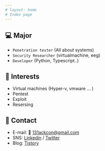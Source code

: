 ```yaml
---
# layout: home
# Index page
---
```

## 💻 Major
  - `Penetration tester` (All about systems)
  - `Security Researcher` (virtualmachine, eeg)
  - `Developer` (Python, Typescript..)

## 🤩 Interests
  - Virtual machines (Hyper-v, vmware ... )
  - Pentest
  - Exploit
  - Resersing

## 🔗 Contact
- E-mail: 📨 [131ackcon@gmail.com](mailto://131ackcon@gmail.com)
- SNS:  [Linkedin](https://www.linkedin.com/in/blackcon/) / [Twitter](https://twitter.com/jh_blank)
- Blog: [Tistory](https://blackcon.tistory.com/)
